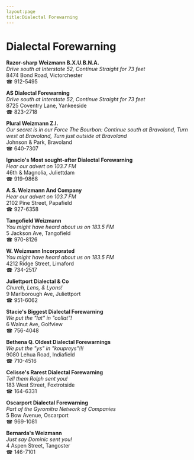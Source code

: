 ```yaml
---
layout:page
title:Dialectal Forewarning
---
```

# Dialectal Forewarning

**Razor-sharp Weizmann B.X.U.B.N.A.**  
_Drive south at Interstate 52, Continue Straight for 73 feet_  
8474 Bond Road, Victorchester  
☎ 912-5495



**AS Dialectal Forewarning**  
_Drive south at Interstate 52, Continue Straight for 73 feet_  
8725 Coventry Lane, Yankeeside  
☎ 823-2718



**Plural Weizmann Z.I.**  
_Our secret is in our Force 
The Bourbon: Continue south at Bravoland, Turn west at Bravoland, Turn just outside at Bravoland_  
Johnson & Park, Bravoland  
☎ 640-7307



**Ignacio's Most sought-after Dialectal Forewarning**  
_Hear our advert on 103.7 FM_  
46th & Magnolia, Juliettdam  
☎ 919-9868



**A.S. Weizmann And Company**  
_Hear our advert on 103.7 FM_  
2102 Pine Street, Papafield  
☎ 927-6358



**Tangofield Weizmann**  
_You might have heard about us on 183.5 FM_  
5 Jackson Ave, Tangofield  
☎ 970-8126



**W. Weizmann Incorporated**  
_You might have heard about us on 183.5 FM_  
4212 Ridge Street, Limaford  
☎ 734-2517



**Juliettport Dialectal & Co**  
_Church, Lens, & Lyons!_  
9 Marlborough Ave, Juliettport  
☎ 951-6062



**Stacie's Biggest Dialectal Forewarning**  
_We put the "lat" in "collat"!_  
6 Walnut Ave, Golfview  
☎ 756-4048



**Bethena Q. Oldest Dialectal Forewarnings**  
_We put the "ys" in "koupreys"!!!_  
9080 Lehua Road, Indiafield  
☎ 710-4516



**Celisse's Rarest Dialectal Forewarning**  
_Tell them Rolph sent you!_  
183 West Street, Foxtrotside  
☎ 164-6331



**Oscarport Dialectal Forewarning**  
_Part of the Gyromitra Network of Companies_  
5 Bow Avenue, Oscarport  
☎ 969-1081



**Bernarda's Weizmann**  
_Just say Dominic sent you!_  
4 Aspen Street, Tangoster  
☎ 146-7101



